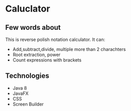 # Caluclator
## Few words about
This is reverse polish notation calculator. 
It can:
* Add,subtract,divide, multiple more than 2 charachters 
* Root extraction, power 
* Count expressions with brackets
## Technologies 
* Java 8
* JavaFX
* CSS
* Screen Builder

